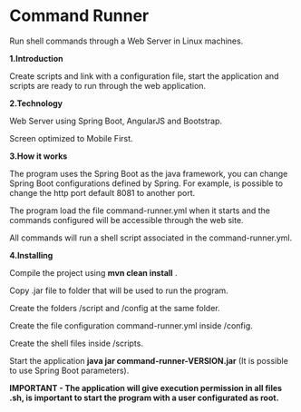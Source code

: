 # **Command Runner**
Run shell commands through a Web Server in Linux machines.

**1.Introduction**

Create scripts and link with a configuration file, start the application and scripts are ready to run through the web application.

**2.Technology**

Web Server using Spring Boot, AngularJS and Bootstrap.

Screen optimized to Mobile First.

**3.How it works**

The program uses the Spring Boot as the java framework, you can change Spring Boot configurations defined by Spring. For example, is possible to change the http port default 8081 to another port.

The program load the file command-runner.yml when it starts and the commands configured will be accessible through the web site.

All commands will run a shell script associated in the command-runner.yml.

**4.Installing**

Compile the project using __mvn clean install__ .

Copy .jar file to folder that will be used to run the program.

Create the folders /script and /config at the same folder.

Create the file configuration command-runner.yml inside /config.

Create the shell files inside /scripts.

Start the application __java jar command-runner-VERSION.jar__ (It is possible to use Spring Boot parameters).

****IMPORTANT - The application will give execution permission in all files .sh, is important to start the program with a user configurated as root.****
